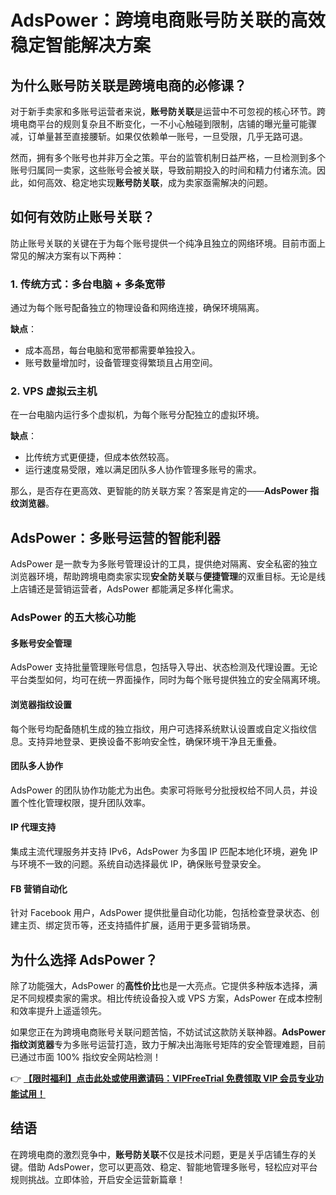# AdsPower：跨境电商账号防关联的高效稳定智能解决方案

## 为什么账号防关联是跨境电商的必修课？

对于新手卖家和多账号运营者来说，**账号防关联**是运营中不可忽视的核心环节。跨境电商平台的规则复杂且不断变化，一不小心触碰到限制，店铺的曝光量可能骤减，订单量甚至直接腰斩。如果仅依赖单一账号，一旦受限，几乎无路可退。

然而，拥有多个账号也并非万全之策。平台的监管机制日益严格，一旦检测到多个账号归属同一卖家，这些账号会被关联，导致前期投入的时间和精力付诸东流。因此，如何高效、稳定地实现**账号防关联**，成为卖家亟需解决的问题。

## 如何有效防止账号关联？

防止账号关联的关键在于为每个账号提供一个纯净且独立的网络环境。目前市面上常见的解决方案有以下两种：

### 1. 传统方式：多台电脑 + 多条宽带
通过为每个账号配备独立的物理设备和网络连接，确保环境隔离。

**缺点**：  
- 成本高昂，每台电脑和宽带都需要单独投入。  
- 账号数量增加时，设备管理变得繁琐且占用空间。

### 2. VPS 虚拟云主机
在一台电脑内运行多个虚拟机，为每个账号分配独立的虚拟环境。

**缺点**：  
- 比传统方式更便捷，但成本依然较高。  
- 运行速度易受限，难以满足团队多人协作管理多账号的需求。

那么，是否存在更高效、更智能的防关联方案？答案是肯定的——**AdsPower 指纹浏览器**。

## AdsPower：多账号运营的智能利器

AdsPower 是一款专为多账号管理设计的工具，提供绝对隔离、安全私密的独立浏览器环境，帮助跨境电商卖家实现**安全防关联**与**便捷管理**的双重目标。无论是线上店铺还是营销运营者，AdsPower 都能满足多样化需求。

### AdsPower 的五大核心功能

#### 多账号安全管理
AdsPower 支持批量管理账号信息，包括导入导出、状态检测及代理设置。无论平台类型如何，均可在统一界面操作，同时为每个账号提供独立的安全隔离环境。

#### 浏览器指纹设置
每个账号均配备随机生成的独立指纹，用户可选择系统默认设置或自定义指纹信息。支持异地登录、更换设备不影响安全性，确保环境干净且无重叠。

#### 团队多人协作
AdsPower 的团队协作功能尤为出色。卖家可将账号分批授权给不同人员，并设置个性化管理权限，提升团队效率。

#### IP 代理支持
集成主流代理服务并支持 IPv6，AdsPower 为多国 IP 匹配本地化环境，避免 IP 与环境不一致的问题。系统自动选择最优 IP，确保账号登录安全。

#### FB 营销自动化
针对 Facebook 用户，AdsPower 提供批量自动化功能，包括检查登录状态、创建主页、绑定货币等，还支持插件扩展，适用于更多营销场景。

## 为什么选择 AdsPower？

除了功能强大，AdsPower 的**高性价比**也是一大亮点。它提供多种版本选择，满足不同规模卖家的需求。相比传统设备投入或 VPS 方案，AdsPower 在成本控制和效率提升上遥遥领先。

如果您正在为跨境电商账号关联问题苦恼，不妨试试这款防关联神器。**AdsPower 指纹浏览器**专为多账号运营打造，致力于解决出海账号矩阵的安全管理难题，目前已通过市面 100% 指纹安全网站检测！

👉 **[【限时福利】点击此处或使用邀请码：VIPFreeTrial 免费领取 VIP 会员专业功能试用！](https://bit.ly/adspower_free)**

## 结语

在跨境电商的激烈竞争中，**账号防关联**不仅是技术问题，更是关乎店铺生存的关键。借助 AdsPower，您可以更高效、稳定、智能地管理多账号，轻松应对平台规则挑战。立即体验，开启安全运营新篇章！